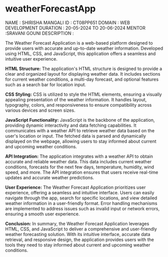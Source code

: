# weatherForecastApp
NAME : SHIRISHA MANGALI
ID : CT08PP651
DOMAIN : WEB DEVELOPMENT
DURATION : 20-05-2024 TO 20-06-2024
MENTOR :SRAVANI GOUNI
DESCRIPTION :

The Weather Forecast Application is a web-based platform designed to provide users with accurate and up-to-date weather information. Developed using HTML, CSS, and JavaScript, this application offers a seamless and intuitive user experience.

**HTML Structure:**
The application's HTML structure is designed to provide a clear and organized layout for displaying weather data. It includes sections for current weather conditions, a multi-day forecast, and optional features such as a search bar for location input.

**CSS Styling:**
CSS is utilized to style the HTML elements, ensuring a visually appealing presentation of the weather information. It handles layout, typography, colors, and responsiveness to ensure compatibility across various devices and screen sizes.

**JavaScript Functionality:**
JavaScript is the backbone of the application, providing dynamic interactivity and data fetching capabilities. It communicates with a weather API to retrieve weather data based on the user's location or input. The fetched data is parsed and dynamically displayed on the webpage, allowing users to stay informed about current and upcoming weather conditions.

**API Integration:**
The application integrates with a weather API to obtain accurate and reliable weather data. This data includes current weather conditions, forecasts for the next few days, temperature, humidity, wind speed, and more. The API integration ensures that users receive real-time updates and accurate weather predictions.

**User Experience:**
The Weather Forecast Application prioritizes user experience, offering a seamless and intuitive interface. Users can easily navigate through the app, search for specific locations, and view detailed weather information in a user-friendly format. Error handling mechanisms are implemented to address issues such as invalid input or network errors, ensuring a smooth user experience.

**Conclusion:**
In summary, the Weather Forecast Application leverages HTML, CSS, and JavaScript to deliver a comprehensive and user-friendly weather forecasting solution. With its intuitive interface, accurate data retrieval, and responsive design, the application provides users with the tools they need to stay informed about current and upcoming weather conditions.
